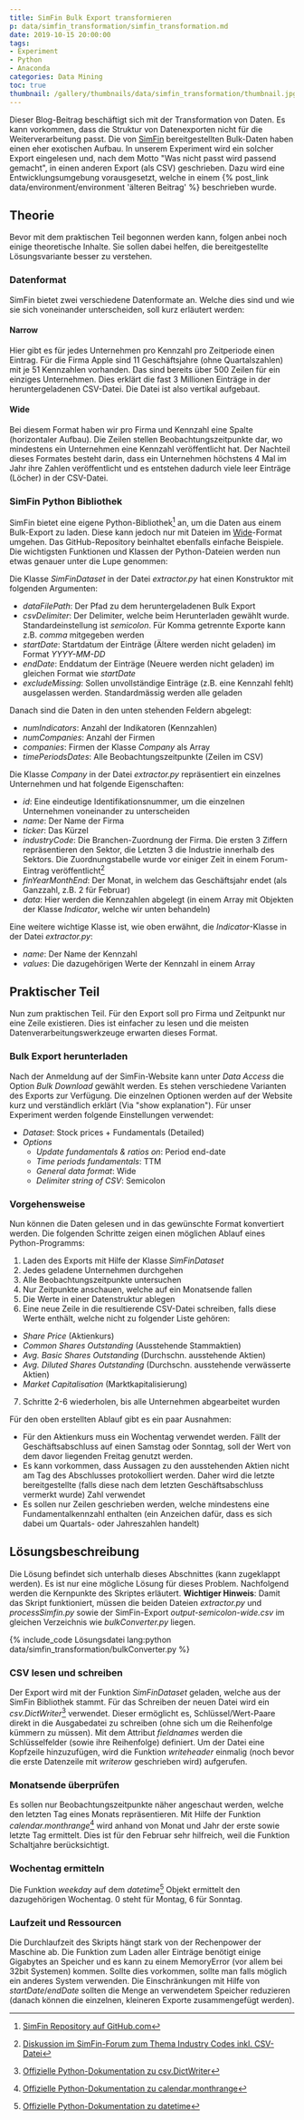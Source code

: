 ```yaml
---
title: SimFin Bulk Export transformieren
p: data/simfin_transformation/simfin_transformation.md
date: 2019-10-15 20:00:00
tags:
- Experiment
- Python
- Anaconda
categories: Data Mining
toc: true
thumbnail: /gallery/thumbnails/data/simfin_transformation/thumbnail.jpg
---
```

Dieser Blog-Beitrag beschäftigt sich mit der Transformation von Daten. Es kann vorkommen, dass die Struktur von Datenexporten nicht für die Weiterverarbeitung passt. Die von [SimFin](https://simfin.com/) bereitgestellten Bulk-Daten haben einen eher exotischen Aufbau. In unserem Experiment wird ein solcher Export eingelesen und, nach dem Motto "Was nicht passt wird passend gemacht", in einen anderen Export (als CSV) geschrieben. Dazu wird eine Entwicklungsumgebung vorausgesetzt, welche in einem {% post_link data/environment/environment 'älteren Beitrag' %} beschrieben wurde.

<!-- more -->

## Theorie
Bevor mit dem praktischen Teil begonnen werden kann, folgen anbei noch einige theoretische Inhalte. Sie sollen dabei helfen, die bereitgestellte Lösungsvariante besser zu verstehen.

### Datenformat

SimFin bietet zwei verschiedene Datenformate an. Welche dies sind und wie sie sich voneinander unterscheiden, soll kurz erläutert werden:

#### Narrow

Hier gibt es für jedes Unternehmen pro Kennzahl pro Zeitperiode einen Eintrag. Für die Firma Apple sind 11 Geschäftsjahre (ohne Quartalszahlen) mit je 51 Kennzahlen vorhanden. Das sind bereits über 500 Zeilen für ein einziges Unternehmen. Dies erklärt die fast 3 Millionen Einträge in der heruntergeladenen CSV-Datei. Die Datei ist also vertikal aufgebaut.

#### Wide

Bei diesem Format haben wir pro Firma und Kennzahl eine Spalte (horizontaler Aufbau). Die Zeilen stellen Beobachtungszeitpunkte dar, wo mindestens ein Unternehmen eine Kennzahl veröffentlicht hat. Der Nachteil dieses Formates besteht darin, dass ein Unternehmen höchstens 4 Mal im Jahr ihre Zahlen veröffentlicht und es entstehen dadurch viele leer Einträge (Löcher) in der CSV-Datei.

### SimFin Python Bibliothek

SimFin bietet eine eigene Python-Bibliothek[^1] an, um die Daten aus einem Bulk-Export zu laden. Diese kann jedoch nur mit Dateien im [Wide](#Wide)-Format umgehen. Das GitHub-Repository beinhaltet ebenfalls einfache Beispiele. Die wichtigsten Funktionen und Klassen der Python-Dateien werden nun etwas genauer unter die Lupe genommen:

Die Klasse *SimFinDataset* in der Datei *extractor.py* hat einen Konstruktor mit folgenden Argumenten:
* *dataFilePath*: Der Pfad zu dem heruntergeladenen Bulk Export
* *csvDelimiter*: Der Delimiter, welche beim Herunterladen gewählt wurde. Standardeinstellung ist *semicolon*. Für Komma getrennte Exporte kann z.B. *comma* mitgegeben werden
* *startDate*: Startdatum der Einträge (Ältere werden nicht geladen) im Format *YYYY-MM-DD*
* *endDate*: Enddatum der Einträge (Neuere werden nicht geladen) im gleichen Format wie *startDate*
* *excludeMissing*: Sollen unvollständige Einträge (z.B. eine Kennzahl fehlt) ausgelassen werden. Standardmässig werden alle geladen

Danach sind die Daten in den unten stehenden Feldern abgelegt:
* *numIndicators*: Anzahl der Indikatoren (Kennzahlen)
* *numCompanies*: Anzahl der Firmen
* *companies*: Firmen der Klasse *Company* als Array
* *timePeriodsDates*: Alle Beobachtungszeitpunkte (Zeilen im CSV)

Die Klasse *Company* in der Datei *extractor.py* repräsentiert ein einzelnes Unternehmen und hat folgende Eigenschaften:
* *id*: Eine eindeutige Identifikationsnummer, um die einzelnen Unternehmen voneinander zu unterscheiden
* *name*: Der Name der Firma
* *ticker*: Das Kürzel
* *industryCode*: Die Branchen-Zuordnung der Firma. Die ersten 3 Ziffern repräsentieren den Sektor, die Letzten 3 die Industrie innerhalb des Sektors. Die Zuordnungstabelle wurde vor einiger Zeit in einem Forum-Eintrag veröffentlicht[^2]
* *finYearMonthEnd*: Der Monat, in welchem das Geschäftsjahr endet (als Ganzzahl, z.B. 2 für Februar)
* *data*: Hier werden die Kennzahlen abgelegt (in einem Array mit Objekten der Klasse *Indicator*, welche wir unten behandeln)

Eine weitere wichtige Klasse ist, wie oben erwähnt, die *Indicator*-Klasse in der Datei *extractor.py*:
* *name*: Der Name der Kennzahl
* *values*: Die dazugehörigen Werte der Kennzahl in einem Array

## Praktischer Teil

Nun zum praktischen Teil. Für den Export soll pro Firma und Zeitpunkt nur eine Zeile existieren. Dies ist einfacher zu lesen und die meisten Datenverarbeitungswerkzeuge erwarten dieses Format.

### Bulk Export herunterladen
Nach der Anmeldung auf der SimFin-Website kann unter *Data Access* die Option *Bulk Download* gewählt werden. Es stehen verschiedene Varianten des Exports zur Verfügung. Die einzelnen Optionen werden auf der Website kurz und verständlich erklärt (Via "show explanation"). Für unser Experiment werden folgende Einstellungen verwendet:
* *Dataset*: Stock prices + Fundamentals (Detailed)
* *Options*
  * *Update fundamentals & ratios on*: Period end-date
  * *Time periods fundamentals*: TTM
  * *General data format*: Wide
  * *Delimiter string of CSV*: Semicolon

### Vorgehensweise

Nun können die Daten gelesen und in das gewünschte Format konvertiert werden. Die folgenden Schritte zeigen einen möglichen Ablauf eines Python-Programms:

1. Laden des Exports mit Hilfe der Klasse *SimFinDataset*
2. Jedes geladene Unternehmen durchgehen
3. Alle Beobachtungszeitpunkte untersuchen
4. Nur Zeitpunkte anschauen, welche auf ein Monatsende fallen
5. Die Werte in einer Datenstruktur ablegen
6. Eine neue Zeile in die resultierende CSV-Datei schreiben, falls diese Werte enthält, welche nicht zu folgender Liste gehören:
  * *Share Price* (Aktienkurs)
  * *Common Shares Outstanding* (Ausstehende Stammaktien)
  * *Avg. Basic Shares Outstanding* (Durchschn. ausstehende Aktien)
  * *Avg. Diluted Shares Outstanding* (Durchschn. ausstehende verwässerte Aktien)
  * *Market Capitalisation* (Marktkapitalisierung)
7. Schritte 2-6 wiederholen, bis alle Unternehmen abgearbeitet wurden

Für den oben erstellten Ablauf gibt es ein paar Ausnahmen:
* Für den Aktienkurs muss ein Wochentag verwendet werden. Fällt der Geschäftsabschluss auf einen Samstag oder Sonntag, soll der Wert von dem davor liegenden Freitag genutzt werden.
* Es kann vorkommen, dass Aussagen zu den ausstehenden Aktien nicht am Tag des Abschlusses protokolliert werden. Daher wird die letzte bereitgestellte (falls diese nach dem letzten Geschäftsabschluss vermerkt wurde) Zahl verwendet
* Es sollen nur Zeilen geschrieben werden, welche mindestens eine Fundamentalkennzahl enthalten (ein Anzeichen dafür, dass es sich dabei um Quartals- oder Jahreszahlen handelt)


## Lösungsbeschreibung

Die Lösung befindet sich unterhalb dieses Abschnittes (kann zugeklappt werden). Es ist nur eine mögliche Lösung für dieses Problem. Nachfolgend werden die Kernpunkte des Skriptes erläutert. **Wichtiger Hinweis**: Damit das Skript funktioniert, müssen die beiden Dateien *extractor.py* und *processSimfin.py* sowie der SimFin-Export *output-semicolon-wide.csv* im gleichen Verzeichnis wie *bulkConverter.py* liegen.

{% include_code Lösungsdatei lang:python data/simfin_transformation/bulkConverter.py %}

### CSV lesen und schreiben
Der Export wird mit der Funktion *SimFinDataset* geladen, welche aus der SimFin Bibliothek stammt. Für das Schreiben der neuen Datei wird ein *csv.DictWriter*[^3] verwendet. Dieser ermöglicht es, Schlüssel/Wert-Paare direkt in die Ausgabedatei zu schreiben (ohne sich um die Reihenfolge kümmern zu müssen). Mit dem Attribut *fieldnames* werden die Schlüsselfelder (sowie ihre Reihenfolge) definiert. Um der Datei eine Kopfzeile hinzuzufügen, wird die Funktion *writeheader* einmalig (noch bevor die erste Datenzeile mit *writerow* geschrieben wird) aufgerufen.

### Monatsende überprüfen
Es sollen nur Beobachtungszeitpunkte näher angeschaut werden, welche den letzten Tag eines Monats repräsentieren. Mit Hilfe der Funktion *calendar.monthrange*[^4] wird anhand von Monat und Jahr der erste sowie letzte Tag ermittelt. Dies ist für den Februar sehr hilfreich, weil die Funktion Schaltjahre berücksichtigt.

### Wochentag ermitteln
Die Funktion *weekday* auf dem *datetime*[^5] Objekt ermittelt den dazugehörigen Wochentag. 0 steht für Montag, 6 für Sonntag.

### Laufzeit und Ressourcen
Die Durchlaufzeit des Skripts hängt stark von der Rechenpower der Maschine ab. Die Funktion zum Laden aller Einträge benötigt einige Gigabytes an Speicher und es kann zu einem MemoryError (vor allem bei 32bit Systemen) kommen. Sollte dies vorkommen, sollte man falls möglich ein anderes System verwenden. Die Einschränkungen mit Hilfe von *startDate*/*endDate* sollten die Menge an verwendetem Speicher reduzieren (danach können die einzelnen, kleineren Exporte zusammengefügt werden).

[^1]: [SimFin Repository auf GitHub.com](https://github.com/SimFin/bd-extractor)
[^2]: [Diskussion im SimFin-Forum zum Thema Industry Codes inkl. CSV-Datei](https://simfin.com/forum/discussion/44/industry-code)
[^3]: [Offizielle Python-Dokumentation zu csv.DictWriter](https://docs.python.org/3/library/csv.html#csv.DictWriter)
[^4]: [Offizielle Python-Dokumentation zu calendar.monthrange](https://docs.python.org/3.7/library/calendar.html)
[^5]: [Offizielle Python-Dokumentation zu datetime](https://docs.python.org/3.7/library/datetime.html#datetime.datetime)
